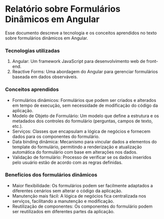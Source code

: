 
# Relatório sobre Formulários Dinâmicos em Angular

Esse documento descreve a tecnologia e os conceitos aprendidos no texto sobre formulários dinâmicos em Angular.

### Tecnologias utilizadas
1. Angular: Um framework JavaScript para desenvolvimento web de front-end.
2. Reactive Forms: Uma abordagem do Angular para gerenciar formulários baseada em dados observáveis.

### Conceitos aprendidos

- Formulários dinâmicos: Formulários que podem ser criados e alterados em tempo de execução, sem necessidade de modificação do código da aplicação.
- Modelo de Objeto de Formulário: Um modelo que define a estrutura e os metadados dos controles do formulário (perguntas, campos de texto, etc.).
- Serviços: Classes que encapsulam a lógica de negócios e fornecem dados para os componentes do formulário.
- Data binding dinâmica: Mecanismo para vincular dados a elementos do template do formulário, permitindo a renderização e atualização automática do formulário com base em alterações nos dados.
- Validação de formulário: Processo de verificar se os dados inseridos pelo usuário estão de acordo com as regras definidas.

### Benefícios dos formulários dinâmicos
- Maior flexibilidade: Os formulários podem ser facilmente adaptados a diferentes cenários sem alterar o código da aplicação.
- Manutenção mais fácil: A lógica de negócios fica centralizada nos serviços, facilitando a manutenção e modificação.
- Reutilização de componentes: Os componentes do formulário podem ser reutilizados em diferentes partes da aplicação.